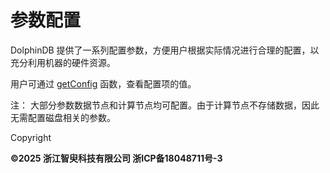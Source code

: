 # 参数配置

DolphinDB 提供了一系列配置参数，方便用户根据实际情况进行合理的配置，以充分利用机器的硬件资源。

用户可通过 [getConfig](../../funcs/g/getConfig.md)
函数，查看配置项的值。

注： 大部分参数数据节点和计算节点均可配置。由于计算节点不存储数据，因此无需配置磁盘相关的参数。

Copyright

**©2025 浙江智臾科技有限公司 浙ICP备18048711号-3**
